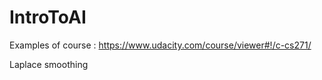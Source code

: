 # IntroToAI
Examples of course : https://www.udacity.com/course/viewer#!/c-cs271/

Laplace smoothing
